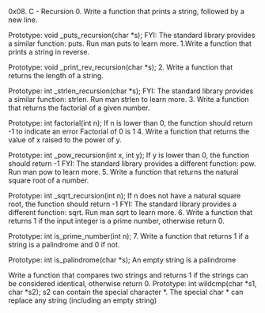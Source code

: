 0x08. C - Recursion 0. Write a function that prints a string, followed by a new line.

Prototype: void _puts_recursion(char *s); FYI: The standard library provides a similar function: puts. Run man puts to learn more. 1.Write a function that prints a string in reverse.

Prototype: void _print_rev_recursion(char *s); 2. Write a function that returns the length of a string.

Prototype: int _strlen_recursion(char *s); FYI: The standard library provides a similar function: strlen. Run man strlen to learn more. 3. Write a function that returns the factorial of a given number.

Prototype: int factorial(int n); If n is lower than 0, the function should return -1 to indicate an error Factorial of 0 is 1 4. Write a function that returns the value of x raised to the power of y.

Prototype: int _pow_recursion(int x, int y); If y is lower than 0, the function should return -1 FYI: The standard library provides a different function: pow. Run man pow to learn more. 5. Write a function that returns the natural square root of a number.

Prototype: int _sqrt_recursion(int n); If n does not have a natural square root, the function should return -1 FYI: The standard library provides a different function: sqrt. Run man sqrt to learn more. 6. Write a function that returns 1 if the input integer is a prime number, otherwise return 0.

Prototype: int is_prime_number(int n); 7. Write a function that returns 1 if a string is a palindrome and 0 if not.

Prototype: int is_palindrome(char *s); An empty string is a palindrome

Write a function that compares two strings and returns 1 if the strings can be considered identical, otherwise return 0.
Prototype: int wildcmp(char *s1, char *s2); s2 can contain the special character *. The special char * can replace any string (including an empty string)